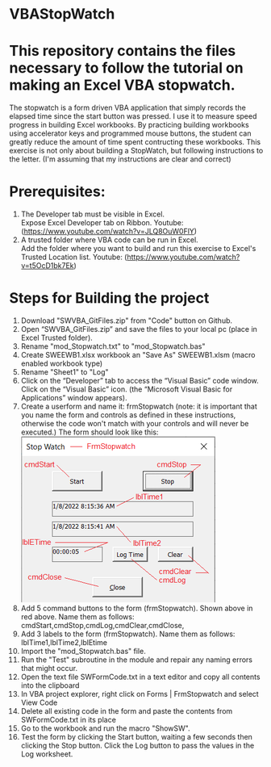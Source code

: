# VBAStopWatch
# This repository contains the files necessary to follow the tutorial on making an Excel VBA stopwatch.
The stopwatch is a form driven VBA application that simply records the elapsed time since the start button was pressed. I use it to measure speed progress in building Excel workbooks. By practicing building workbooks using accelerator keys and programmed mouse buttons, the student can greatly reduce the amount of time spent contructing these workbooks. This exercise is not only about building a StopWatch, but following instructions to the letter. (I'm assuming that my instructions are clear and correct)
# Prerequisites:
1. The Developer tab must be visible in Excel. <br>
  Expose Excel Developer tab on Ribbon. Youtube: (https://www.youtube.com/watch?v=JLQ8OuW0FlY)
2. A trusted folder where VBA code can be run in Excel.<br>
  Add the folder where you want to build and run this exercise to Excel's Trusted Location list. Youtube: (https://www.youtube.com/watch?v=t5OcD1bk7Ek)
# Steps for Building the project
1. Download "SWVBA_GitFiles.zip" from "Code" button on Github.
2. Open “SWVBA_GitFiles.zip” and save the files to your local pc (place in Excel Trusted folder).
3. Rename "mod_Stopwatch.txt" to "mod_Stopwatch.bas"
4. Create SWEEWB1.xlsx workbook an "Save As" SWEEWB1.xlsm (macro enabled workbook type)
5. Rename "Sheet1" to "Log"
6. Click on the “Developer” tab to access the “Visual Basic” code window. Click on the “Visual Basic” icon. (the “Microsoft Visual Basic for Applications” window appears).
7. Create a userform and name it: frmStopwatch
  (note: it is important that you name the form and controls as defined in these instructions, otherwise the code won't match with your controls and will never be executed.) 
The form should look like this:
![Form Stop Watch](FrmStopwatch2.png)
8. Add 5 command buttons to the form (frmStopwatch). Shown above in red above. Name them as follows:
cmdStart,cmdStop,cmdLog,cmdClear,cmdClose,
9. Add 3 labels to the form (frmStopwatch). Name them as follows:
lblTime1,lblTime2,lblEtime
10. Import the "mod_Stopwatch.bas" file.
11. Run the "Test" subroutine in the module and repair any naming errors that might occur.
12. Open the text file SWFormCode.txt in a text editor and copy all contents into the clipboard 
13. In VBA project explorer, right click on Forms | FrmStopwatch and select View Code
14. Delete all existing code in the form and paste the contents from SWFormCode.txt in its place
15. Go to the workbook and run the macro "ShowSW". 
16. Test the form by clicking the Start button, waiting a few seconds then clicking the Stop button. Click the Log button to pass the values in the Log worksheet. 

